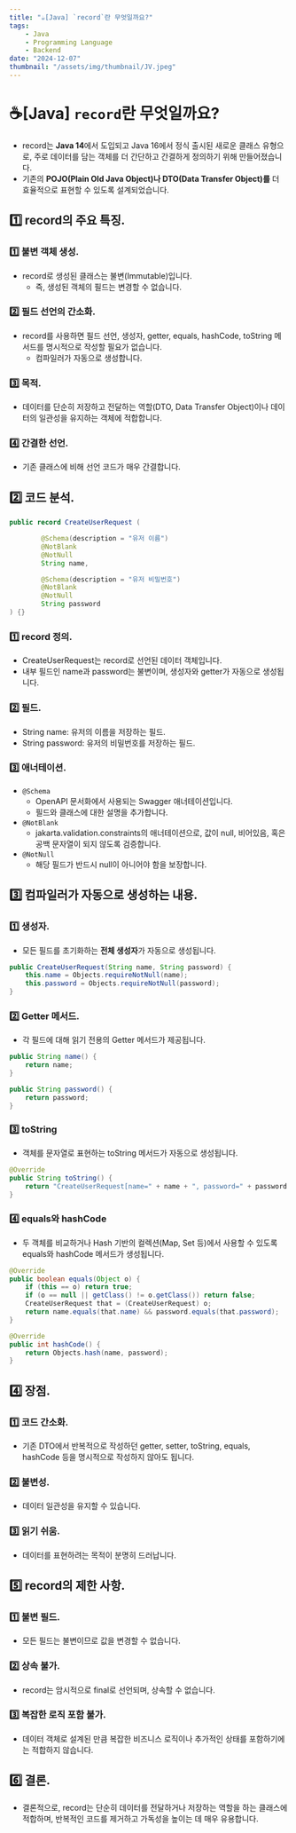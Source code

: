```yaml
---
title: "☕️[Java] `record`란 무엇일까요?"
tags:
    - Java
    - Programming Language
    - Backend
date: "2024-12-07"
thumbnail: "/assets/img/thumbnail/JV.jpeg"
---
```


# ☕️[Java] `record`란 무엇일까요?
- record는 **Java 14**에서 도입되고 Java 16에서 정식 출시된 새로운 클래스 유형으로, 주로 데이터를 담는 객체를 더 간단하고 간결하게 정의하기 위해 만들어졌습니다.
- 기존의 **POJO(Plain Old Java Object)나 DTO(Data Transfer Object)를** 더 효율적으로 표현할 수 있도록 설계되었습니다.

## 1️⃣ record의 주요 특징.
### 1️⃣ 불변 객체 생성.
- record로 생성된 클래스는 불변(Immutable)입니다.
    - 즉, 생성된 객체의 필드는 변경할 수 없습니다.

### 2️⃣ 필드 선언의 간소화.
- record를 사용하면 필드 선언, 생성자, getter, equals, hashCode, toString 메서드를 명시적으로 작성할 필요가 없습니다.
    - 컴파일러가 자동으로 생성합니다.

### 3️⃣ 목적.
- 데이터를 단순히 저장하고 전달하는 역할(DTO, Data Transfer Object)이나 데이터의 일관성을 유지하는 객체에 적합합니다.

### 4️⃣ 간결한 선언.
- 기존 클래스에 비해 선언 코드가 매우 간결합니다.

## 2️⃣ 코드 분석.
```java
public record CreateUserRequest (

        @Schema(description = "유저 이름")
        @NotBlank
        @NotNull
        String name,

        @Schema(description = "유저 비밀번호")
        @NotBlank
        @NotNull
        String password
) {}
```
### 1️⃣ record 정의.
- CreateUserRequest는 record로 선언된 데이터 객체입니다.
- 내부 필드인 name과 password는 불변이며, 생성자와 getter가 자동으로 생성됩니다.

### 2️⃣ 필드.
- String name: 유저의 이름을 저장하는 필드.
- String password: 유저의 비밀번호를 저장하는 필드.

### 3️⃣ 애너테이션.
- `@Schema`
    - OpenAPI 문서화에서 사용되는 Swagger 애너테이션입니다.
    - 필드와 클래스에 대한 설명을 추가합니다.
- `@NotBlank`
    - jakarta.validation.constraints의 애너테이션으로, 값이 null, 비어있음, 혹은 공백 문자열이 되지 않도록 검증합니다.
- `@NotNull`
    - 해당 필드가 반드시 null이 아니어야 함을 보장합니다.

## 3️⃣ 컴파일러가 자동으로 생성하는 내용.
### 1️⃣ 생성자.
- 모든 필드를 초기화하는 **전체 생성자**가 자동으로 생성됩니다.
```java
public CreateUserRequest(String name, String password) {
    this.name = Objects.requireNotNull(name);
    this.password = Objects.requireNotNull(password);
}
```

### 2️⃣ Getter 메서드.
- 각 필드에 대해 읽기 전용의 Getter 메서드가 제공됩니다.
```java
public String name() {
    return name;
}

public String password() {
    return password;
}
```

### 3️⃣ toString
- 객체를 문자열로 표현하는 toString 메서드가 자동으로 생성됩니다.
```java
@Override
public String toString() {
    return "CreateUserRequest[name=" + name + ", password=" + password + "]";
}
```

### 4️⃣ equals와 hashCode
- 두 객체를 비교하거나 Hash 기반의 컬렉션(Map, Set 등)에서 사용할 수 있도록 equals와 hashCode 메서드가 생성됩니다.
```java
@Override
public boolean equals(Object o) {
    if (this == o) return true;
    if (o == null || getClass() != o.getClass()) return false;
    CreateUserRequest that = (CreateUserRequest) o;
    return name.equals(that.name) && password.equals(that.password);
}

@Override
public int hashCode() {
    return Objects.hash(name, password);
}
```

## 4️⃣ 장점.
### 1️⃣ 코드 간소화.
- 기존 DTO에서 반복적으로 작성하던 getter, setter, toString, equals, hashCode 등을 명시적으로 작성하지 않아도 됩니다.

### 2️⃣ 불변성.
- 데이터 일관성을 유지할 수 있습니다.

### 3️⃣ 읽기 쉬움.
- 데이터를 표현하려는 목적이 분명히 드러납니다.

## 5️⃣ record의 제한 사항.
### 1️⃣ 불변 필드.
- 모든 필드는 불변이므로 값을 변경할 수 없습니다.

### 2️⃣ 상속 불가.
- record는 암시적으로 final로 선언되며, 상속할 수 없습니다.

### 3️⃣ 복잡한 로직 포함 불가.
- 데이터 객체로 설계된 만큼 복잡한 비즈니스 로직이나 추가적인 상태를 포함하기에는 적합하지 않습니다.

## 6️⃣ 결론.
- 결론적으로, record는 단순히 데이터를 전달하거나 저장하는 역할을 하는 클래스에 적합하며, 반복적인 코드를 제거하고 가독성을 높이는 데 매우 유용합니다.
